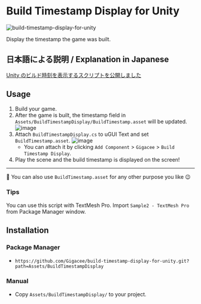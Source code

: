 # Build Timestamp Display for Unity

![build-timestamp-display-for-unity](https://user-images.githubusercontent.com/5264444/95020949-2c746f80-06a9-11eb-866d-0a808459a930.png)

Display the timestamp the game was built.

## 日本語による説明 / Explanation in Japanese

[Unity のビルド時刻を表示するスクリプトを公開しました](https://blog.gigacreation.jp/entry/2020/10/10/123134)

## Usage

1. Build your game.
2. After the game is built, the timestamp field in `Assets/BuildTimestampDisplay/BuildTimestamp.asset` will be updated.
![image](https://user-images.githubusercontent.com/5264444/95021130-2b900d80-06aa-11eb-9c99-9099cd66d32a.png)
3. Attach `BuildTimestampDisplay.cs` to uGUI Text and set `BuildTimestamp.asset`.
![image](https://user-images.githubusercontent.com/5264444/95082182-9fd3bb00-0755-11eb-84f3-e23b16fa547d.png)
    - You can attach it by clicking `Add Component` > `Gigacee` > `Build Timestamp Display`.
4. Play the scene and the build timestamp is displayed on the screen!

---

:memo: You can also use `BuildTimestamp.asset` for any other purpose you like :wink:

### Tips

You can use this script with TextMesh Pro. Import `Sample2 - TextMesh Pro` from Package Manager window.

## Installation

### Package Manager

- `https://github.com/Gigacee/build-timestamp-display-for-unity.git?path=Assets/BuildTimestampDisplay`

### Manual

- Copy `Assets/BuildTimestampDisplay/` to your project.
